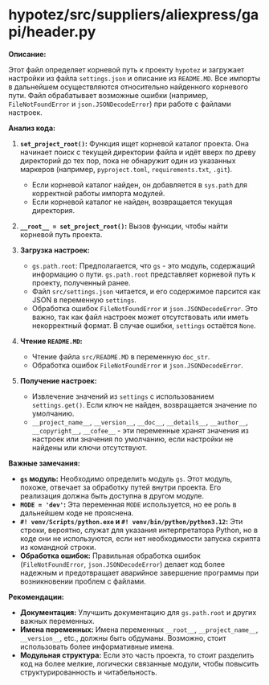 # hypotez/src/suppliers/aliexpress/gapi/header.py

**Описание:**

Этот файл определяет корневой путь к проекту `hypotez` и загружает настройки из файла `settings.json` и описание из `README.MD`. Все импорты в дальнейшем осуществляются относительно найденного корневого пути.  Файл обрабатывает возможные ошибки (например, `FileNotFoundError` и `json.JSONDecodeError`) при работе с файлами настроек.

**Анализ кода:**

1. **`set_project_root()`:** Функция ищет корневой каталог проекта. Она начинает поиск с текущей директории файла и идёт вверх по древу директорий до тех пор, пока не обнаружит один из указанных маркеров (например, `pyproject.toml`, `requirements.txt`, `.git`).
   - Если корневой каталог найден, он добавляется в `sys.path` для корректной работы импорта модулей.
   - Если корневой каталог не найден, возвращается текущая директория.

2. **`__root__ = set_project_root()`:**  Вызов функции, чтобы найти корневой путь проекта.

3. **Загрузка настроек:**
   - `gs.path.root`: Предполагается, что `gs` - это модуль, содержащий информацию о пути.  `gs.path.root`  представляет корневой путь к проекту, полученный ранее.
   - Файл `src/settings.json` читается, и его содержимое парсится как JSON в переменную `settings`.
   - Обработка ошибок `FileNotFoundError` и `json.JSONDecodeError`.  Это важно, так как файл настроек может отсутствовать или иметь некорректный формат.  В случае ошибки, `settings` остаётся `None`.


4. **Чтение `README.MD`:**
   - Чтение файла `src/README.MD` в переменную `doc_str`.
   - Обработка ошибок `FileNotFoundError` и `json.JSONDecodeError`.

5. **Получение настроек:**
   - Извлечение значений из `settings` с использованием `settings.get()`.  Если ключ не найден, возвращается значение по умолчанию.
   - `__project_name__`, `__version__`, `__doc__`, `__details__`, `__author__`, `__copyright__`, `__cofee__` - эти переменные хранят значения из настроек или значения по умолчанию, если настройки не найдены или ключи отсутствуют.

**Важные замечания:**

* **`gs` модуль:** Необходимо определить модуль `gs`.  Этот модуль, похоже, отвечает за обработку путей внутри проекта. Его реализация должна быть доступна в другом модуле.
* **`MODE = 'dev'`:** Эта переменная  `MODE` используется, но ее роль в дальнейшем коде не прояснена.
* **`#! venv/Scripts/python.exe` и `#! venv/bin/python/python3.12`:** Эти строки, вероятно, служат для указания интерпретатора Python, но в коде они не используются, если нет необходимости запуска скрипта из командной строки.
* **Обработка ошибок:** Правильная обработка ошибок (`FileNotFoundError`, `json.JSONDecodeError`) делает код более надежным и предотвращает аварийное завершение программы при возникновении проблем с файлами.


**Рекомендации:**

* **Документация:** Улучшить документацию для `gs.path.root` и других важных переменных.
* **Имена переменных:** Имена переменных `__root__`, `__project_name__`, `__version__`, etc., должны быть обдуманы. Возможно, стоит использовать более информативные имена.
* **Модульная структура:**  Если это часть проекта, то стоит разделить код на более мелкие, логически связанные модули, чтобы повысить структурированность и читабельность.